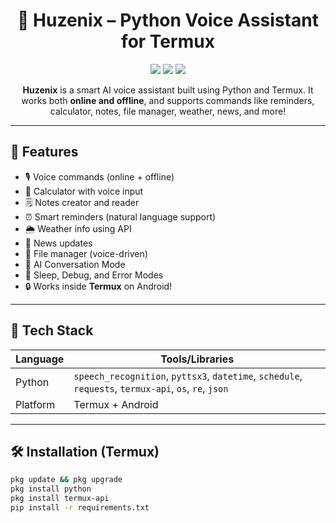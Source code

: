 <h1 align="center">🤖 Huzenix – Python Voice Assistant for Termux</h1>

<p align="center">
  <img src="https://img.shields.io/github/languages/top/MohdHuzaifa160/Huzenix?color=yellow&style=for-the-badge" />
  <img src="https://img.shields.io/github/last-commit/MohdHuzaifa160/Huzenix?style=for-the-badge" />
  <img src="https://img.shields.io/github/repo-size/MohdHuzaifa160/Huzenix?color=blue&style=for-the-badge" />
</p>

<p align="center">
  <b>Huzenix</b> is a smart AI voice assistant built using Python and Termux.  
  It works both <b>online and offline</b>, and supports commands like reminders, calculator, notes, file manager, weather, news, and more!
</p>

---

## 🌟 Features

- 🎙️ Voice commands (online + offline)
- 🧮 Calculator with voice input
- 🗒️ Notes creator and reader
- ⏰ Smart reminders (natural language support)
- 🌦️ Weather info using API
- 📰 News updates
- 📁 File manager (voice-driven)
- 🧠 AI Conversation Mode
- 🛑 Sleep, Debug, and Error Modes
- 🔒 Works inside **Termux** on Android!

---

## 🚀 Tech Stack

| Language | Tools/Libraries     |
|----------|---------------------|
| Python   | `speech_recognition`, `pyttsx3`, `datetime`, `schedule`, `requests`, `termux-api`, `os`, `re`, `json` |
| Platform | Termux + Android    |

---

## 🛠️ Installation (Termux)

```bash
pkg update && pkg upgrade
pkg install python
pkg install termux-api
pip install -r requirements.txt
